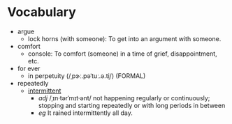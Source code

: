 # Vocabulary

- argue
  - lock horns (with someone): To get into an argument with someone.
- comfort
  - console: To comfort (someone) in a time of grief, disappointment, etc.
- for ever
  - in perpetuity (/ˌpɝː.pəˈtuː.ə.t̬i/) (FORMAL)
- repeatedly
  - [intermittent](https://dictionary.cambridge.org/us/dictionary/english/intermittent)
    - _adj_ /ˌɪn·tərˈmɪt·ənt/ not happening regularly or continuously; stopping and starting repeatedly or with long periods in between
    - _eg_ It rained intermittently all day.
